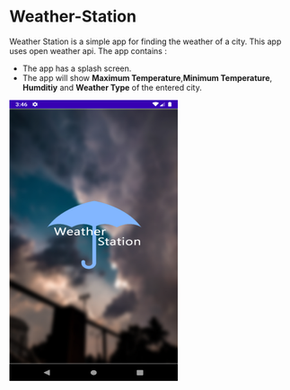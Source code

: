 # Weather-Station

Weather Station is a simple app for finding the weather of a city. This app uses open weather api. The app contains :
- The app has a splash screen.
- The app will show **Maximum Temperature**,**Minimum Temperature**, **Humditiy** and **Weather Type** of the entered city.

<img src="splash.png" height="500px" width="300px">
<!--stackedit_data:
eyJoaXN0b3J5IjpbMjg0NjAyMTM0LDc1NjY2Mjg3NywxOTg2Nj
U0NjY2XX0=
-->